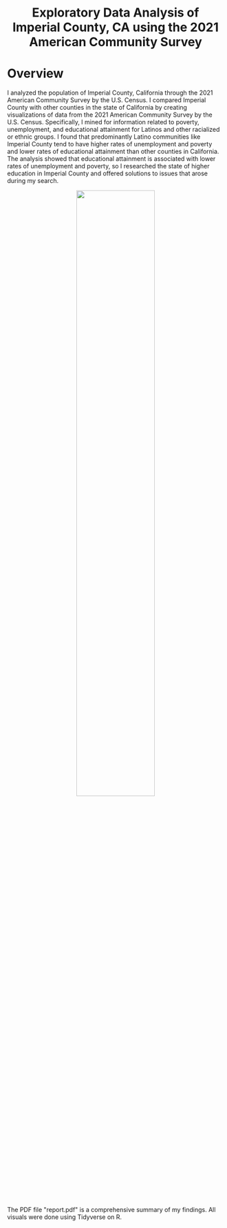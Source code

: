 # <p align="center"> Exploratory Data Analysis of Imperial County, CA using the 2021 American Community Survey </p>

# Overview

I analyzed the population of Imperial County, California through the 2021 American Community Survey by the U.S. Census. I compared Imperial County with other counties in the state of California by creating visualizations of data from the 2021 American Community Survey by the U.S. Census. Specifically, I mined for information related to poverty, unemployment, and educational attainment for Latinos and other racialized or ethnic groups. I found that predominantly Latino communities like Imperial County tend to have higher rates of unemployment and poverty and lower rates of educational attainment than other counties in California. The analysis showed that educational attainment is associated with lower rates of unemployment and poverty, so I researched the state of higher education in Imperial County and offered solutions to issues that arose during my search.

<p align="center"><img src="https://github.com/daliarod96/census-api-EDA/assets/79605544/95b8e8d0-fee7-4051-a5e5-aeedf61b2717" width="60%" height="60%" class="center"></p>

The PDF file "report.pdf" is a comprehensive summary of my findings. All visuals were done using Tidyverse on R.
